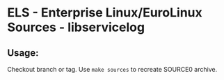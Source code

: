# ELS - Enterprise Linux/EuroLinux Sources - libservicelog
 
## Usage:
  Checkout branch or tag. Use `make sources` to recreate  SOURCE0 archive.
